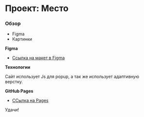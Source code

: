# Проект: Место

### Обзор

* Figma
* Картинки

**Figma**

* [Ссылка на макет в Figma](https://www.figma.com/file/2cn9N9jSkmxD84oJik7xL7/JavaScript.-Sprint-4?node-id=0%3A1)

**Технологии**

Сайт использует Js для popup, а так же использует адаптивную верстку. 


**GitHub Pages**

* [ССылка на Pages](https://hm431.github.io/mesto/)

Удачи!
